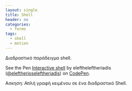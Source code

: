 ```yaml
---
layout: single
title: Shell
header: no
categories:
  - forms
tags:
  - shell
  - motion
---
```


Διαδραστικό παράδειγμα shell.

<p data-height="350" data-theme-id="17517" data-slug-hash="VvwXjv" data-default-tab="result" data-user="eleftheleftheriadis" class='codepen'>See the Pen <a href='https://codepen.io/eleftherioseleftheriadis/pen/qBOYJKG'>Interactive shell</a> by eleftheleftheriadis (<a href='https://codepen.io/eleftherioseleftheriadis'>@eleftherioseleftheriadis</a>) on <a href='http://codepen.io'>CodePen</a>.</p>

Ασκηση: Απλή γραφή κειμένου σε ένα διαδραστικό Shell.
